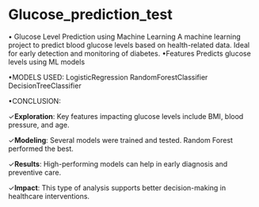 # Glucose_prediction_test
• Glucose Level Prediction using Machine Learning
A machine learning project to predict blood glucose levels based on health-related data. Ideal for early detection and monitoring of diabetes.
•Features
Predicts glucose levels using ML models

•MODELS USED:
LogisticRegression
RandomForestClassifier
DecisionTreeClassifier

•CONCLUSION:

✓**Exploration**: Key features impacting glucose levels include BMI, blood pressure, and age.

✓**Modeling**: Several models were trained and tested. Random Forest performed the best.

✓**Results**: High-performing models can help in early diagnosis and preventive care.

✓**Impact**: This type of analysis supports better decision-making in healthcare interventions.


